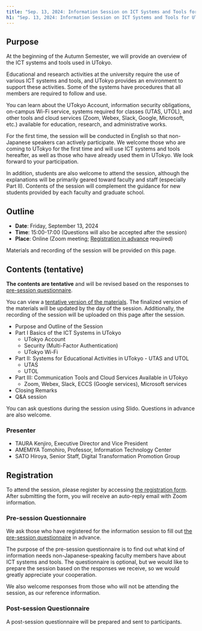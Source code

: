 ```yaml
---
title: "Sep. 13, 2024: Information Session on ICT Systems and Tools for UTokyo Members (Conducted in English)"
h1: "Sep. 13, 2024: Information Session on ICT Systems and Tools for UTokyo Members (Conducted in English)"
---
```


## Purpose
At the beginning of the Autumn Semester, we will provide an overview of the ICT systems and tools used in UTokyo.

Educational and research activities at the university require the use of various ICT systems and tools, and UTokyo provides an environment to support these activities. Some of the systems have procedures that all members are required to follow and use.

You can learn about the UTokyo Account, information security obligations, on-campus Wi-Fi service, systems required for classes (UTAS, UTOL), and other tools and cloud services (Zoom, Webex, Slack, Google, Microsoft, etc.) available for education, research, and administrative works.

For the first time, the session will be conducted in English so that non-Japanese speakers can actively participate. We welcome those who are coming to UTokyo for the first time and will use ICT systems and tools hereafter, as well as those who have already used them in UTokyo. We look forward to your participation.

In addition, students are also welcome to attend the session, although the explanations will be primarily geared toward faculty and staff (especially Part II). Contents of the session will complement the guidance for new students provided by each faculty and graduate school.

## Outline
- **Date**: Friday, September 13, 2024
- **Time**: 15:00-17:00 (Questions will also be accepted after the session)
- **Place**: Online (Zoom meeting; [Registration in advance](https://forms.office.com/Pages/ResponsePage.aspx?id=T6978HAr10eaAgh1yvlMhMG0cB0M1D9AlsFXGVVZ8GhUMkdURFZWTTNNQTNNVjlPV1VLOUUzV09FMiQlQCN0PWcu) required)

Materials and recording of the session will be provided on this page.

## Contents (tentative)
**The contents are tentative** and will be revised based on the responses to [pre-session questionnaire](https://forms.office.com/Pages/ResponsePage.aspx?id=T6978HAr10eaAgh1yvlMhMG0cB0M1D9AlsFXGVVZ8GhUQ1hIR1BFNkhDVFU2REhSTkw2NTdRSjU2MiQlQCN0PWcu).

You can view a [tentative version of the materials](). The finalized version of the materials will be updated by the day of the session. Additionally, the recording of the session will be uploaded on this page after the session.


- Purpose and Outline of the Session
- Part I Basics of the ICT Systems in UTokyo
  - UTokyo Account
  - Security (Multi-Factor Authentication)
  - UTokyo Wi-Fi
- Part II: Systems for Educational Activities in UTokyo - UTAS and UTOL
  - UTAS
  - UTOL
- Part III: Communication Tools and Cloud Services Available in UTokyo
  - Zoom, Webex, Slack, ECCS (Google services), Microsoft services
- Closing Remarks
- Q&A session

You can ask questions during the session using Slido. Questions in advance are also welcome.

### Presenter
- TAURA Kenjiro, Executive Director and Vice President
- AMEMIYA Tomohiro, Professor, Information Technology Center
- SATO Hiroya, Senior Staff, Digital Transformation Promotion Group

## Registration
To attend the session, please register by accessing [the registration form](https://forms.office.com/Pages/ResponsePage.aspx?id=T6978HAr10eaAgh1yvlMhMG0cB0M1D9AlsFXGVVZ8GhUMkdURFZWTTNNQTNNVjlPV1VLOUUzV09FMiQlQCN0PWcu). After submitting the form, you will receive an auto-reply email with Zoom information.

### Pre-session Questionnaire
We ask those who have registered for the information session to fill out [the pre-session questionnaire](https://forms.office.com/Pages/ResponsePage.aspx?id=T6978HAr10eaAgh1yvlMhMG0cB0M1D9AlsFXGVVZ8GhUQ1hIR1BFNkhDVFU2REhSTkw2NTdRSjU2MiQlQCN0PWcu) in advance.

The purpose of the pre-session questionnaire is to find out what kind of information needs non-Japanese-speaking faculty members have about ICT systems and tools. The questionnaire is optional, but we would like to prepare the session based on the responses we receive, so we would greatly appreciate your cooperation.

We also welcome responses from those who will not be attending the session, as our reference information.

### Post-session Questionnaire
A post-session questionnaire will be prepared and sent to participants.
